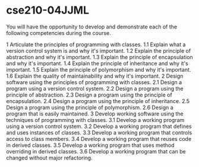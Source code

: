 # cse210-04JJML

You will have the opportunity to develop and demonstrate each of the following competencies during the course.

 

1 Articulate the principles of programming with classes.
1.1 Explain what a version control system is and why it's important.
1.2 Explain the principle of abstraction and why it's important.
1.3 Explain the principle of encapsulation and why it's important.
1.4 Explain the principle of inheritance and why it's important.
1.5 Explain the principle of polymorphism and why it's important.
1.6 Explain the quality of maintainability and why it's important.
2 Design software using the principles of programming with classes.
2.1 Design a program using a version control system.
2.2 Design a program using the principle of abstraction.
2.3 Design a program using the principle of encapsulation.
2.4 Design a program using the principle of inheritance.
2.5 Design a program using the principle of polymorphism.
2.6 Design a program that is easily maintained.
3 Develop working software using the techniques of programming with classes.
3.1 Develop a working program using a version control system.
3.2 Develop a working program that defines and uses instances of classes.
3.3 Develop a working program that controls access to class members.
3.4 Develop a working program that reuses code in derived classes.
3.5 Develop a working program that uses method overriding in derived classes.
3.6 Develop a working program that can be changed without major refactoring.
